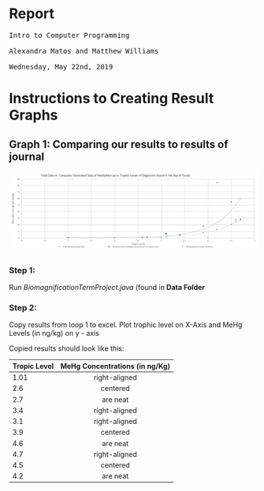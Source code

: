 # Report
<pre>
Intro to Computer Programming

Alexandra Matos and Matthew Williams

Wednesday, May 22nd, 2019
</pre>
# Instructions to Creating Result Graphs


## Graph 1: Comparing our results to results of journal


![Graph 1](thecomparegraph.png)


### Step 1:

Run *BiomagnificationTermProject.java* (found in **Data Folder**

### Step 2: 

Copy results from loop 1 to excel. Plot trophic level on X-Axis and MeHg Levels (in ng/kg) on y - axis

Copied results should look like this:


| Tropic Level  | MeHg Concentrations (in ng/Kg)|
| ------------- |:-------------:|
| 1.01          | right-aligned |
| 2.6           | centered      |
| 2.7           | are neat      |
| 3.4           | right-aligned |
| 3.1           | right-aligned |
| 3.9           | centered      |
| 4.6           | are neat      |
| 4.7           | right-aligned |
| 4.5           | centered      |
| 4.2           | are neat      |
